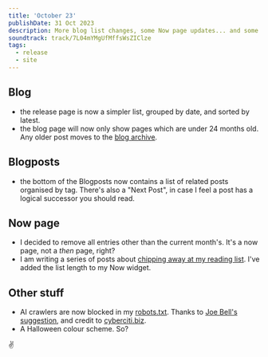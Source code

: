 ```yaml
---
title: 'October 23'
publishDate: 31 Oct 2023
description: More blog list changes, some Now page updates... and some fun with colours. 
soundtrack: track/7L04mYMgUfMffsWsZIClze
tags:
  - release
  - site
---
```


## Blog

- the release page is now a simpler list, grouped by date, and sorted by latest.
- the blog page will now only show pages which are under 24 months old. Any older post moves to the [blog archive](/blog/archive).

## Blogposts

- the bottom of the Blogposts now contains a list of related posts organised by tag. There's also a "Next Post", in case I feel a post has a logical successor you should read.

## Now page

- I decided to remove all entries other than the current month's. It's a now page, not a _then_ page, right?
- I am writing a series of posts about [chipping away at my reading list](/tags/chipping-away). I've added the list length to my Now widget.

## Other stuff

- AI crawlers are now blocked in my [robots.txt](https://github.com/ademagic/ademagic.github.io/blob/master/robots.txt). Thanks to [Joe Bell's suggestion](https://twitter.com/joebell_/status/1713160767577485504), and credit to [cyberciti.biz](https://www.cyberciti.biz/web-developer/block-openai-bard-bing-ai-crawler-bots-using-robots-txt-file/).
- A Halloween colour scheme. So?

✌️
